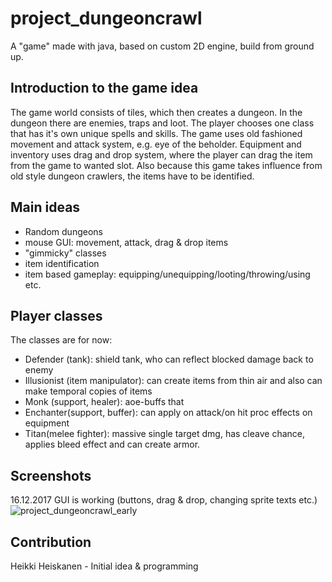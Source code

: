 # project_dungeoncrawl
A "game" made with java, based on custom 2D engine, build from ground up.

## Introduction to the game idea
The game world consists of tiles, which then creates a dungeon. In the dungeon there are enemies, traps and loot. 
The player chooses one class that has it's own unique spells and skills. The game uses old fashioned movement and attack system,
e.g. eye of the beholder. Equipment and inventory uses drag and drop system, where the player can drag the item from the game to
wanted slot. Also because this game takes influence from old style dungeon crawlers, the items have to be identified.

## Main ideas
* Random dungeons
* mouse GUI: movement, attack, drag & drop items
* "gimmicky" classes
* item identification
* item based gameplay: equipping/unequipping/looting/throwing/using etc. 

## Player classes
The classes are for now: 
* Defender (tank): shield tank, who can reflect blocked damage back to enemy
* Illusionist (item manipulator): can create items from thin air and also can make temporal copies of items
* Monk (support, healer): aoe-buffs that 
* Enchanter(support, buffer): can apply on attack/on hit proc effects on equipment
* Titan(melee fighter): massive single target dmg, has cleave chance, applies bleed effect and can create armor.  

## Screenshots
16.12.2017 GUI is working (buttons, drag & drop, changing sprite texts etc.)
![project_dungeoncrawl_early](https://user-images.githubusercontent.com/7894317/34071424-dc1d0700-e27e-11e7-86a9-130dfcbc4a42.png)

## Contribution
Heikki Heiskanen - Initial idea & programming
